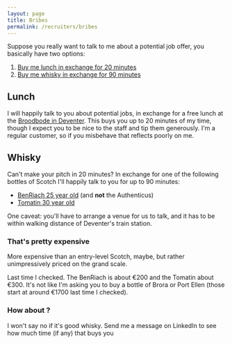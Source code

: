 ```yaml
---
layout: page
title: Bribes
permalink: /recruiters/bribes
---
```


Suppose you really want to talk to me about a potential job offer, you basically have two options:

1. [Buy me lunch in exchange for 20 minutes](#lunch)
2. [Buy me whisky in exchange for 90 minutes](#whisky)

## Lunch

I will happily talk to you about potential jobs, in exchange for a free lunch at the 
[Broodbode in Deventer](https://www.broodbode.nl/deventer-grote-overstraat/). This buys you up to
20 minutes of my time, though I expect you to be nice to the staff and tip them generously. I'm a regular
customer, so if you misbehave that reflects poorly on me.

## Whisky

Can't make your pitch in 20 minutes? In exchange for one of the following bottles of Scotch I'll happily
talk to you for up to 90 minutes:

* [BenRiach 25 year old](https://www.benriachdistillery.com/our-whiskies/aged-25-years/) (and **not** the Authenticus)
* [Tomatin 30 year old](http://www.tomatin.com/30year)

One caveat: you'll have to arrange a venue for us to talk, and it has to be within walking distance 
of Deventer's train station.

### That's pretty expensive

More expensive than an entry-level Scotch, maybe, but rather unimpressively priced on the grand scale. 

Last time I checked. The BenRiach is about &euro;200 and the Tomatin about &euro;300. It's not like
 I'm asking you to buy a bottle of Brora or Port Ellen (those start at around &euro;1700 last time I
  checked).
  
### How about <insert whisky bottle here>?
 
I won't say no if it's good whisky. Send me a message on LinkedIn to see how much time (if any) that buys you
